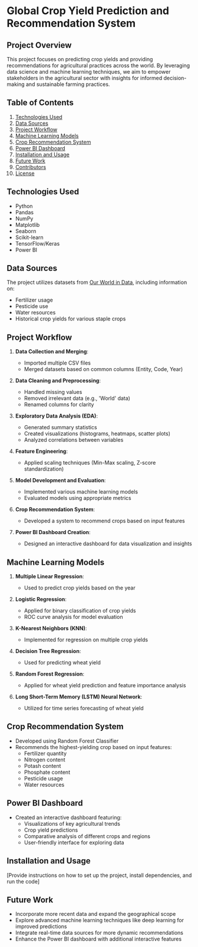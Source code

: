 # Global Crop Yield Prediction and Recommendation System

## Project Overview
This project focuses on predicting crop yields and providing recommendations for agricultural practices across the world. By leveraging data science and machine learning techniques, we aim to empower stakeholders in the agricultural sector with insights for informed decision-making and sustainable farming practices.

## Table of Contents
1. [Technologies Used](#technologies-used)
2. [Data Sources](#data-sources)
3. [Project Workflow](#project-workflow)
4. [Machine Learning Models](#machine-learning-models)
5. [Crop Recommendation System](#crop-recommendation-system)
6. [Power BI Dashboard](#power-bi-dashboard)
7. [Installation and Usage](#installation-and-usage)
8. [Future Work](#future-work)
9. [Contributors](#contributors)
10. [License](#license)

## Technologies Used
- Python
- Pandas
- NumPy
- Matplotlib
- Seaborn
- Scikit-learn
- TensorFlow/Keras
- Power BI

## Data Sources
The project utilizes datasets from [Our World in Data](https://ourworldindata.org/agricultural-production), including information on:
- Fertilizer usage
- Pesticide use
- Water resources
- Historical crop yields for various staple crops

## Project Workflow
1. **Data Collection and Merging**: 
   - Imported multiple CSV files
   - Merged datasets based on common columns (Entity, Code, Year)

2. **Data Cleaning and Preprocessing**:
   - Handled missing values
   - Removed irrelevant data (e.g., 'World' data)
   - Renamed columns for clarity

3. **Exploratory Data Analysis (EDA)**:
   - Generated summary statistics
   - Created visualizations (histograms, heatmaps, scatter plots)
   - Analyzed correlations between variables

4. **Feature Engineering**:
   - Applied scaling techniques (Min-Max scaling, Z-score standardization)

5. **Model Development and Evaluation**:
   - Implemented various machine learning models
   - Evaluated models using appropriate metrics

6. **Crop Recommendation System**:
   - Developed a system to recommend crops based on input features

7. **Power BI Dashboard Creation**:
   - Designed an interactive dashboard for data visualization and insights

## Machine Learning Models
1. **Multiple Linear Regression**:
   - Used to predict crop yields based on the year

2. **Logistic Regression**:
   - Applied for binary classification of crop yields
   - ROC curve analysis for model evaluation

3. **K-Nearest Neighbors (KNN)**:
   - Implemented for regression on multiple crop yields

4. **Decision Tree Regression**:
   - Used for predicting wheat yield

5. **Random Forest Regression**:
   - Applied for wheat yield prediction and feature importance analysis

6. **Long Short-Term Memory (LSTM) Neural Network**:
   - Utilized for time series forecasting of wheat yield

## Crop Recommendation System
- Developed using Random Forest Classifier
- Recommends the highest-yielding crop based on input features:
  - Fertilizer quantity
  - Nitrogen content
  - Potash content
  - Phosphate content
  - Pesticide usage
  - Water resources

## Power BI Dashboard
- Created an interactive dashboard featuring:
  - Visualizations of key agricultural trends
  - Crop yield predictions
  - Comparative analysis of different crops and regions
  - User-friendly interface for exploring data

## Installation and Usage
[Provide instructions on how to set up the project, install dependencies, and run the code]

## Future Work
- Incorporate more recent data and expand the geographical scope
- Explore advanced machine learning techniques like deep learning for improved predictions
- Integrate real-time data sources for more dynamic recommendations
- Enhance the Power BI dashboard with additional interactive features

